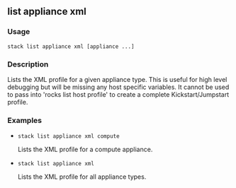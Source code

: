 ## list appliance xml

### Usage

`stack list appliance xml [appliance ...]`

### Description

Lists the XML profile for a given appliance type. This is useful
	for high level debugging but will be missing any host specific
	variables. It cannot be used to pass into 'rocks list host profile'
	to create a complete Kickstart/Jumpstart profile.

### Examples

* `stack list appliance xml compute`

   Lists the XML profile for a compute appliance.

* `stack list appliance xml`

   Lists the XML profile for all appliance types.



